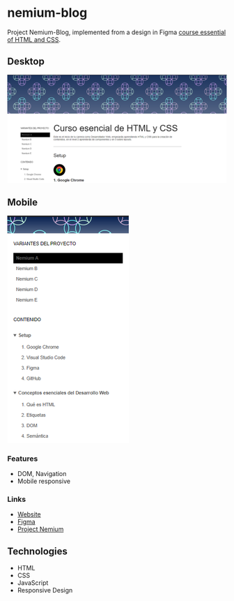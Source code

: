 # nemium-blog

Project Nemium-Blog, implemented from a design in Figma [course essential of HTML and CSS](https://leonidasesteban.com/aprender/html-css-fundamentos).

## Desktop

![Nemium-blog on desktop](./images/desktop.png)

## Mobile

![Nemium-blog on mobile](./images/mobile.png)

### Features

- DOM, Navigation
- Mobile responsive

### Links
- [Website](https://estebanpajares.github.io/nemium-blog/)
- [Figma](https://www.figma.com/file/ibCULPDvX3Ki2QvNrKshA4/Nemium?node-id=59%3A2)
- [Project Nemium](https://leonidasesteban.com/proyectos/nemium)

## Technologies

- HTML
- CSS
- JavaScript
- Responsive Design
